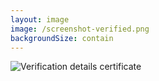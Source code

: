 ```yaml
---
layout: image
image: /screenshot-verified.png
backgroundSize: contain
---
```


<div class="relative h-full w-full">

  <!-- Certificate overlay in center-right -->
  <div class="absolute top-1/2 right-1/3 transform -translate-y-1/2 z-20 hidden">
    <div class="bg-white p-6 rounded-2xl shadow-2xl border-4 border-green-200 transform rotate-3 hover:rotate-0 transition-transform duration-300">
      <img 
        src="/screenshot-verified-details.png" 
        alt="Verification details certificate" 
        class="rounded-lg shadow-md max-w-sm border border-gray-200"
      />
      <!-- Certificate seal -->
      <div class="absolute -top-3 -right-3 w-12 h-12 bg-green-500 rounded-full flex items-center justify-center shadow-lg">
        <lucide-check class="w-6 h-6 text-white" />
      </div>
    </div>
  </div>
</div>

<!--
When someone receives your document, they simply scan the QR code. They instantly see who created it, when it was sealed, and can verify it hasn't been tampered with. It's like having a digital handshake embedded right in your content.
-->